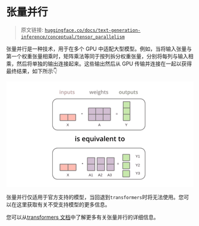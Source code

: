 # 张量并行

> 原文链接: [`huggingface.co/docs/text-generation-inference/conceptual/tensor_parallelism`](https://huggingface.co/docs/text-generation-inference/conceptual/tensor_parallelism)

张量并行是一种技术，用于在多个 GPU 中适配大型模型。例如，当将输入张量与第一个权重张量相乘时，矩阵乘法等同于按列拆分权重张量，分别将每列与输入相乘，然后将单独的输出连接起来。这些输出然后从 GPU 传输并连接在一起以获得最终结果，如下所示👇

![图片由 Anton Lozkhov 提供](img/2434150b9bb14baed7418fdaf716c588.png)

张量并行仅适用于官方支持的模型，当回退到`transformers`时将无法使用。您可以在这里获取有关不受支持模型的更多信息。

您可以从[transformers 文档](https://huggingface.co/docs/transformers/main/en/perf_train_gpu_many#tensor-parallelism)中了解更多有关张量并行的详细信息。
